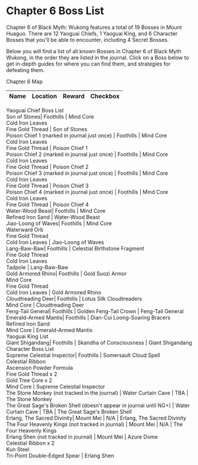 # Chapter 6 Boss List

Chapter 6 of Black Myth: Wukong features a total of 19 Bosses in Mount Huaguo. There are 12 Yaoguai Chiefs, 1 Yaoguai King, and 6 Character Bosses that you'll be able to encounter, including 4 Secret Bosses. 

Below you will find a list of all known Bosses in Chapter 6 of Black Myth Wukong, in the order they are listed in the journal. Click on a Boss below to get in-depth guides for where you can find them, and strategies for defeating them. 

Chapter 6 Map

Name | Location | Reward | Checkbox   
---|---|---|---  
Yaoguai Chief Boss List   
Son of Stones| Foothills | Mind Core  
Cold Iron Leaves  
Fine Gold Thread | Son of Stones  
Poison Chief 1 (marked in journal just once) | Foothills | Mind Core  
Cold Iron Leaves  
Fine Gold Thread | Poison Chief 1  
Poison Chief 2 (marked in journal just once) | Foothills | Mind Core  
Cold Iron Leaves  
Fine Gold Thread | Poison Chief 2  
Poison Chief 3 (marked in journal just once) | Foothills | Mind Core  
Cold Iron Leaves  
Fine Gold Thread | Poison Chief 3  
Poison Chief 4 (marked in journal just once) | Foothills | Mind Core  
Cold Iron Leaves  
Fine Gold Thread | Poison Chief 4  
Water-Wood Beast| Foothills | Mind Core  
Refined Iron Sand | Water-Wood Beast  
Jiao-Loong of Waves| Foothills | Mind Core  
Waterward Orb  
Fine Gold Thread  
Cold Iron Leaves | Jiao-Loong of Waves  
Lang-Baw-Baw| Foothills | Celestial Birthstone Fragment   
Fine Gold Thread  
Cold Iron Leaves  
Tadpole | Lang-Baw-Baw  
Gold Armored Rhino| Foothills | Gold Suozi Armor  
Mind Core  
Fine Gold Thread  
Cold Iron Leaves | Gold Armored Rhino  
Cloudtreading Deer| Foothills | Lotus Silk Cloudtreaders  
Mind Core | Cloudtreading Deer  
Feng-Tail General| Foothills | Golden Feng-Tail Crown | Feng-Tail General  
Emerald-Armed Mantis| Foothills | Dian-Cui Loong-Soaring Bracers  
Refined Iron Sand  
Mind Core | Emerald-Armed Mantis  
Yaoguai King List   
Giant Shigandang| Foothills | Skandha of Consciousness | Giant Shigandang  
Character Boss List   
Supreme Celestial Inspector| Foothills | Somersault Cloud Spell  
Celestial Ribbon  
Ascension Powder Formula  
Fine Gold Thread x 2  
Gold Tree Core x 2  
Mind Core | Supreme Celestial Inspector  
The Stone Monkey (not tracked in the journal) | Water Curtain Cave | TBA | The Stone Monkey  
The Great Sage's Broken Shell (doesn't appear in journal until NG+) | Water Curtain Cave | TBA | The Great Sage's Broken Shell  
Erlang, The Sacred Divinity| Mount Mei | N/A | Erlang, The Sacred Divinity  
The Four Heavenly Kings (not tracked in journal) | Mount Mei | N/A | The Four Heavenly Kings  
Erlang Shen (not tracked in journal) | Mount Mei | Azure Dome  
Celestial Ribbon x 2  
Kun Steel  
Tri-Point Double-Edged Spear | Erlang Shen
